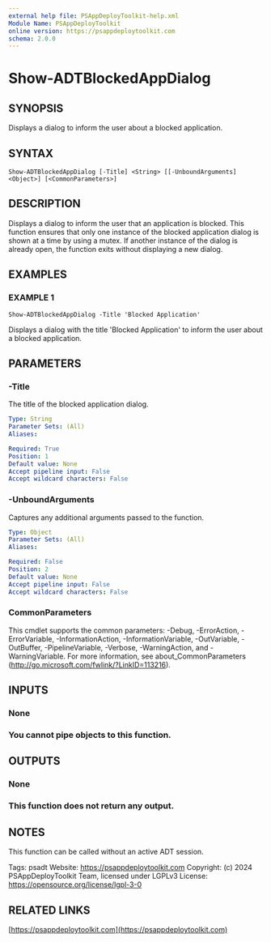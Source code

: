 ```yaml
---
external help file: PSAppDeployToolkit-help.xml
Module Name: PSAppDeployToolkit
online version: https://psappdeploytoolkit.com
schema: 2.0.0
---
```


# Show-ADTBlockedAppDialog

## SYNOPSIS
Displays a dialog to inform the user about a blocked application.

## SYNTAX

```
Show-ADTBlockedAppDialog [-Title] <String> [[-UnboundArguments] <Object>] [<CommonParameters>]
```

## DESCRIPTION
Displays a dialog to inform the user that an application is blocked.
This function ensures that only one instance of the blocked application dialog is shown at a time by using a mutex.
If another instance of the dialog is already open, the function exits without displaying a new dialog.

## EXAMPLES

### EXAMPLE 1
```
Show-ADTBlockedAppDialog -Title 'Blocked Application'
```

Displays a dialog with the title 'Blocked Application' to inform the user about a blocked application.

## PARAMETERS

### -Title
The title of the blocked application dialog.

```yaml
Type: String
Parameter Sets: (All)
Aliases:

Required: True
Position: 1
Default value: None
Accept pipeline input: False
Accept wildcard characters: False
```

### -UnboundArguments
Captures any additional arguments passed to the function.

```yaml
Type: Object
Parameter Sets: (All)
Aliases:

Required: False
Position: 2
Default value: None
Accept pipeline input: False
Accept wildcard characters: False
```

### CommonParameters
This cmdlet supports the common parameters: -Debug, -ErrorAction, -ErrorVariable, -InformationAction, -InformationVariable, -OutVariable, -OutBuffer, -PipelineVariable, -Verbose, -WarningAction, and -WarningVariable.
For more information, see about_CommonParameters (http://go.microsoft.com/fwlink/?LinkID=113216).

## INPUTS

### None
### You cannot pipe objects to this function.
## OUTPUTS

### None
### This function does not return any output.
## NOTES
This function can be called without an active ADT session.

Tags: psadt
Website: https://psappdeploytoolkit.com
Copyright: (c) 2024 PSAppDeployToolkit Team, licensed under LGPLv3
License: https://opensource.org/license/lgpl-3-0

## RELATED LINKS

[https://psappdeploytoolkit.com](https://psappdeploytoolkit.com)

